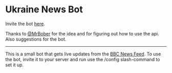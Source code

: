 # Ukraine News Bot

Invite the bot [here](https://discord.com/api/oauth2/authorize?client_id=946908559860445244&permissions=18432&scope=bot%20applications.commands). 

Thanks to [@MrBober](https://github.com/MrBober) for the idea and for figuring out how to use the api. Also suggestions for the bot.

---

This is a small bot that gets live updates from the [BBC News Feed](https://www.bbc.co.uk/news/live/world-europe-60517447). To use the bot, invite it to your server and run use the /config slash-command to set it up.